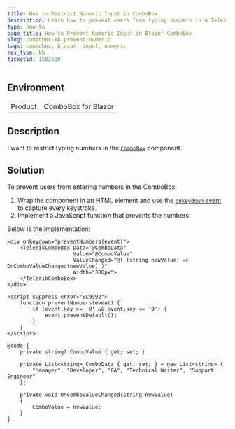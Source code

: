 ```yaml
---
title: How to Restrict Numeric Input in ComboBox
description: Learn how to prevent users from typing numbers in a Telerik UI for Blazor ComboBox.
type: how-to
page_title: How to Prevent Numeric Input in Blazor ComboBox
slug: combobox-kb-prevent-numeric
tags: combobox, blazor, input, numeric
res_type: kb
ticketid: 1682510
---
```


## Environment

<table>
	<tbody>
		<tr>
			<td>Product</td>
			<td>ComboBox for Blazor</td>
		</tr>
	</tbody>
</table>

## Description

I want to restrict typing numbers in the [`ComboBox`](slug:components/combobox/overview) component.

## Solution

To prevent users from entering numbers in the ComboBox: 

1. Wrap the component in an HTML element and use the [`onkeydown` event](https://www.w3schools.com/jsref/event_onkeydown.asp) to capture every keystroke.
2. Implement a JavaScript function that prevents the numbers.

Below is the implementation:

`````RAZOR
<div onkeydown="preventNumbers(event)">
    <TelerikComboBox Data="@ComboData"
                     Value="@ComboValue"
                     ValueChanged="@( (string newValue) => OnComboValueChanged(newValue) )"
                     Width="300px">
    </TelerikComboBox>
</div>

<script suppress-error="BL9992">
    function preventNumbers(event) {
        if (event.key >= '0' && event.key <= '9') {
            event.preventDefault();
        }
    }
</script>

@code {
    private string? ComboValue { get; set; }

    private List<string> ComboData { get; set; } = new List<string> {
        "Manager", "Developer", "QA", "Technical Writer", "Support Engineer"
    };

    private void OnComboValueChanged(string newValue)
    {
        ComboValue = newValue;
    }
}
`````
